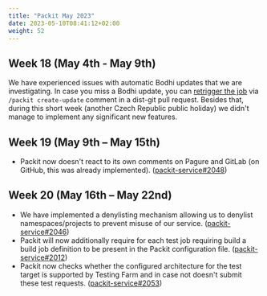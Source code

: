 ```yaml
---
title: "Packit May 2023"
date: 2023-05-10T08:41:12+02:00
weight: 52
---
```


## Week 18 (May 4th - May 9th)

We have experienced issues with automatic Bodhi updates that we are investigating.
In case you miss a Bodhi update, you can
[retrigger the job](https://packit.dev/docs/fedora-releases-guide/#retriggering-2) via `/packit create-update`
comment in a dist-git pull request.
Besides that, during this short week (another Czech Republic public holiday) we didn't manage to implement
any significant new features.

## Week 19 (May 9th – May 15th)

- Packit now doesn't react to its own comments on Pagure and GitLab (on GitHub, this was already implemented).
  ([packit-service#2048](https://github.com/packit/packit-service/pull/2048))

## Week 20 (May 16th – May 22nd)

- We have implemented a denylisting mechanism allowing us to denylist namespaces/projects to prevent misuse of our service. ([packit-service#2046](https://github.com/packit/packit-service/pull/2046))
- Packit will now additionally require for each test job requiring build a build job definition to be present in the Packit configuration file. ([packit-service#2012](https://github.com/packit/packit-service/pull/2012))
- Packit now checks whether the configured architecture for the test target is supported by Testing Farm and in case not doesn't submit these test requests. ([packit-service#2053](https://github.com/packit/packit-service/pull/2053))
